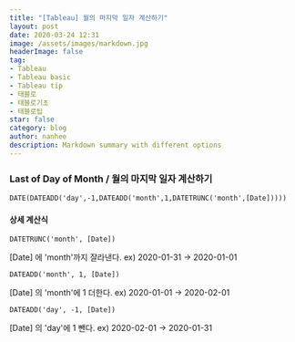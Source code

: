 ```yaml
---
title: "[Tableau] 월의 마지막 일자 계산하기"
layout: post
date: 2020-03-24 12:31
image: /assets/images/markdown.jpg
headerImage: false
tag:
- Tableau
- Tableau basic
- Tableau tip
- 태블로
- 태블로기초
- 태블로팁
star: false
category: blog
author: nanhee
description: Markdown summary with different options
---
```



### Last of Day of Month / 월의 마지막 일자 계산하기
```
DATE(DATEADD('day',-1,DATEADD('month',1,DATETRUNC('month',[Date]))))
```


#### 상세 계산식
```
DATETRUNC('month', [Date])
```
[Date] 에 'month'까지 잘라낸다.
ex) 2020-01-31 → 2020-01-01

```
DATEADD('month', 1, [Date])
```
[Date] 의 'month'에 1 더한다.
ex) 2020-01-01 → 2020-02-01

```
DATEADD('day', -1, [Date])
```
[Date] 의 'day'에 1 뺀다.
ex) 2020-02-01 → 2020-01-31
